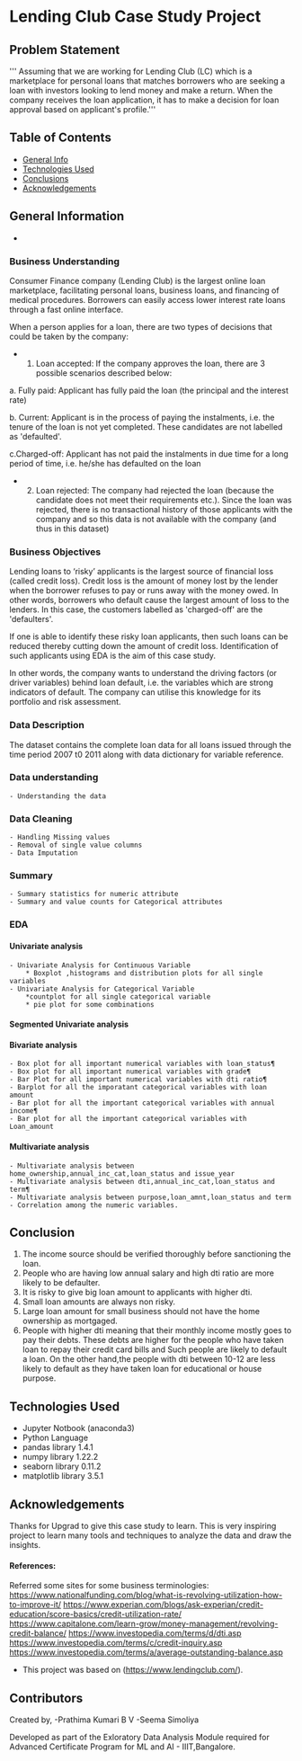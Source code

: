 # Lending Club Case Study Project

## Problem Statement
''' Assuming that we are working for Lending Club (LC) which is a marketplace for personal loans that matches borrowers who are seeking a loan with investors looking to lend money and make a return. When the company receives the loan application, it has to make a decision for loan approval based on applicant's profile.'''

## Table of Contents

* [General Info](#general-information)
* [Technologies Used](#technologies-used)
* [Conclusions](#conclusions)
* [Acknowledgements](#acknowledgements)

## General Information
-
###  Business Understanding

Consumer Finance company (Lending Club) is the largest online loan marketplace, facilitating personal loans, business loans, and financing of medical procedures. Borrowers can easily access lower interest rate loans through a fast online interface.

When a person applies for a loan, there are two types of decisions that could be taken by the company:

* 1. Loan accepted: If the company approves the loan, there are 3 possible scenarios described below:

a. Fully paid: Applicant has fully paid the loan (the principal and the interest rate)

b. Current: Applicant is in the process of paying the instalments, i.e. the tenure of the loan is not yet completed. These
candidates are not labelled as 'defaulted'.

c.Charged-off: Applicant has not paid the instalments in due time for a long period of time, i.e. he/she has defaulted on the loan

* 2. Loan rejected: The company had rejected the loan (because the candidate does not meet their requirements etc.). Since the loan was rejected, there is no transactional history of those applicants with the company and so this data is not available with the company (and thus in this dataset)

### Business Objectives

Lending loans to ‘risky’ applicants is the largest source of financial loss (called credit loss). Credit loss is the amount of money lost by the lender when the borrower refuses to pay or runs away with the money owed. In other words, borrowers who default cause the largest amount of loss to the lenders. In this case, the customers labelled as 'charged-off' are the 'defaulters'.

If one is able to identify these risky loan applicants, then such loans can be reduced thereby cutting down the amount of credit loss. Identification of such applicants using EDA is the aim of this case study.

In other words, the company wants to understand the driving factors (or driver variables) behind loan default, i.e. the variables which are strong indicators of default. The company can utilise this knowledge for its portfolio and risk assessment.

###  Data Description

The dataset contains the complete loan data for all loans issued through the time period 2007 t0 2011 along with data dictionary for variable reference.


###  Data understanding
    - Understanding the data
###  Data Cleaning

    - Handling Missing values
    - Removal of single value columns
    - Data Imputation

###  Summary
    - Summary statistics for numeric attribute
    - Summary and value counts for Categorical attributes
### EDA 

#### Univariate analysis
    - Univariate Analysis for Continuous Variable
        * Boxplot ,histograms and distribution plots for all single variables
    - Univariate Analysis for Categorical Variable
        *countplot for all single categorical variable
        * pie plot for some combinations
#### Segmented Univariate analysis
#### Bivariate analysis
    - Box plot for all important numerical variables with loan_status¶
    - Box plot for all important numerical variables with grade¶
    - Bar Plot for all important numerical variables with dti ratio¶
    - Barplot for all the imporatant categorical variables with loan amount
    - Bar plot for all the important categorical variables with annual income¶
    - Bar plot for all the important categorical variables with Loan_amount
#### Multivariate analysis
    - Multivariate analysis between home_ownership,annual_inc_cat,loan_status and issue_year
    - Multivariate analysis between dti,annual_inc_cat,loan_status and term¶
    - Multivariate analysis between purpose,loan_amnt,loan_status and term
    - Correlation among the numeric variables.
 
## Conclusion

1. The income source should be verified thoroughly before sanctioning the loan.
2. People who are having low annual salary and high dti ratio are more likely to be defaulter.
3. It is risky to give big loan amount to applicants with higher dti.
4. Small loan amounts are always non risky.
5. Large loan amount for small business should not have the home ownership as mortgaged.
6. People with higher dti meaning that their monthly income mostly goes to pay their debts. These debts are higher for the people who have taken loan to repay their credit card bills and Such people are likely to default a loan. On the other hand,the people with dti between 10-12 are less likely to default as they have taken loan for educational or house purpose.

## Technologies Used
- Jupyter Notbook (anaconda3)
- Python Language
- pandas library 1.4.1
- numpy library 1.22.2
- seaborn library 0.11.2
- matplotlib library 3.5.1


## Acknowledgements

Thanks for Upgrad to give this case study to learn. This is very inspiring project to learn many tools and techniques to analyze the data and draw the insights.

#### References: 

Referred some sites for some business terminologies:
https://www.nationalfunding.com/blog/what-is-revolving-utilization-how-to-improve-it/
https://www.experian.com/blogs/ask-experian/credit-education/score-basics/credit-utilization-rate/
https://www.capitalone.com/learn-grow/money-management/revolving-credit-balance/
https://www.investopedia.com/terms/d/dti.asp
https://www.investopedia.com/terms/c/credit-inquiry.asp
https://www.investopedia.com/terms/a/average-outstanding-balance.asp

- This project was based on (https://www.lendingclub.com/).

## Contributors

Created by,
  -Prathima Kumari B V
  -Seema Simoliya

Developed as part of the Exloratory Data Analysis Module required for Advanced Certificate Program for ML and AI - IIIT,Bangalore.

